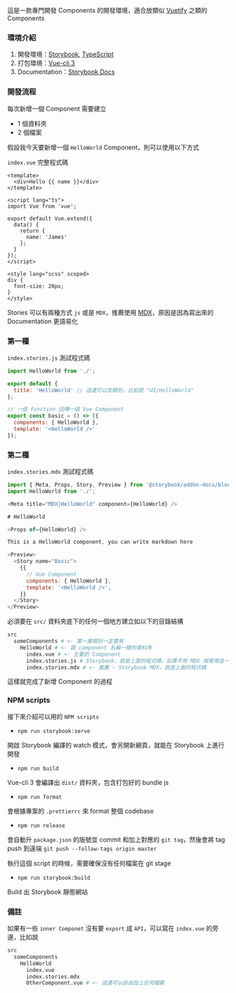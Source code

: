 這是一款專門開發 Components 的開發環境，適合放類似 [Vuetify](https://vuetifyjs.com/en/introduction/why-vuetify/) 之類的 Components

### 環境介紹

1. 開發環境：[Storybook](https://storybook.js.org/), [TypeScript](https://www.typescriptlang.org/)
2. 打包環境：[Vue-cli 3](https://cli.vuejs.org/guide/build-targets.html#library)
3. Documentation：[Storybook Docs](https://github.com/storybookjs/storybook/blob/next/addons/docs/docs/mdx.md)

### 開發流程

每次新增一個 Component 需要建立

- 1 個資料夾
- 2 個檔案

假設我今天要新增一個 `HelloWorld` Component，則可以使用以下方式

`index.vue` 完整程式碼

```vue
<template>
  <div>Hello {{ name }}</div>
</template>

<script lang="ts">
import Vue from 'vue';

export default Vue.extend({
  data() {
    return {
      name: 'James'
    };
  }
});
</script>

<style lang="scss" scoped>
div {
  font-size: 20px;
}
</style>
```

Stories 可以有兩種方式 `js` 或是 `MDX`，推薦使用 [MDX](https://github.com/storybookjs/storybook/blob/next/addons/docs/docs/mdx.md)，原因是因為寫出來的 Documentation 更語易化

### 第一種

`index.stories.js` 測試程式碼

```js
import HelloWorld from './';

export default {
  title: 'HelloWorld' // 這邊可以加類別，比如說 "UI/HelloWorld"
};

// 一個 function 回傳一個 Vue Component
export const basic = () => ({
  components: { HelloWorld },
  template: '<HelloWorld />'
});
```

### 第二種

`index.stories.mdx` 測試程式碼

```js
import { Meta, Props, Story, Preview } from '@storybook/addon-docs/blocks';
import HelloWorld from './';

<Meta title="MDX|HelloWorld" component={HelloWorld} />

# HelloWorld

<Props of={HelloWorld} />

This is a HelloWorld component, you can write markdown here

<Preview>
  <Story name="Basic">
    {{
      // Vue Component
      components: { HelloWorld },
      template: '<HelloWorld />',
    }}
  </Story>
</Preview>
```

必須要在 `src/` 資料夾底下的任何一個地方建立如以下的目錄結構

```bash
src
  someComponents # <- 第一層類別一定要有
    HelloWorld # <- 跟 component 名稱一樣的資料夾
      index.vue # <- 主要的 Component
      index.stories.js # Storybook，就是上面的程式碼，如果不用 MDX 就使用這一個
      index.stories.mdx # <- 推薦 — Storybook MDX，就是上面的程式碼
```

這樣就完成了新增 Component 的過程

### NPM scripts

接下來介紹可以用的 `NPM scripts`

- `npm run storybook:serve`

開啟 Storybook 編譯的 watch 模式，會另開新網頁，就能在 Storybook 上進行開發

- `npm run build`

Vue-cli 3 會編譯出 `dist/` 資料夾，包含打包好的 bundle js

- `npm run format`

會根據專案的 `.prettierrc` 來 format 整個 codebase

- `npm run release`

會自動升 `package.json` 的版號並 commit 和加上對應的 `git tag`，然後會將 tag push 到遠端 `git push --follow-tags origin master`

執行這個 script 的時候，需要確保沒有任何檔案在 git stage

- `npm run storybook:build`

Build 出 Storybook 靜態網站

### 備註

如果有一些 `inner Componet` 沒有要 `export` 成 `API`，可以寫在 `index.vue` 的旁邊，比如說

```bash
src
  someComponents
    HelloWorld
      index.vue
      index.stories.mdx
      OtherComponent.vue # <- 這邊可以自由加上任何檔案
```
